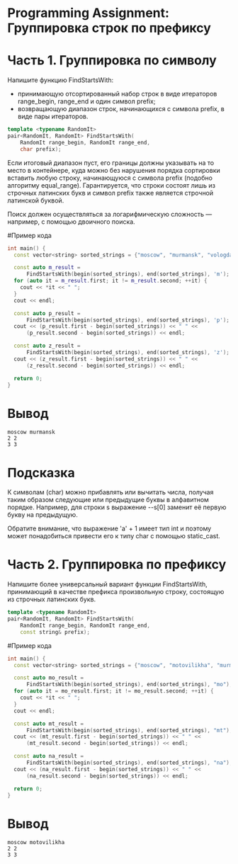 # Programming Assignment: Группировка строк по префиксу
# Часть 1. Группировка по символу

Напишите функцию FindStartsWith:
* принимающую отсортированный набор строк в виде итераторов range_begin, range_end и один символ prefix;
* возвращающую диапазон строк, начинающихся с символа prefix, в виде пары итераторов.
```c++
template <typename RandomIt>
pair<RandomIt, RandomIt> FindStartsWith(
    RandomIt range_begin, RandomIt range_end,
    char prefix);
```

Если итоговый диапазон пуст, его границы должны указывать на то место в контейнере, куда можно без нарушения порядка сортировки вставить любую строку, начинающуюся с символа prefix (подобно алгоритму equal_range). Гарантируется, что строки состоят лишь из строчных латинских букв и символ prefix также является строчной латинской буквой.

Поиск должен осуществляться за логарифмическую сложность — например, с помощью двоичного поиска.

#Пример кода
``` c++
int main() {
  const vector<string> sorted_strings = {"moscow", "murmansk", "vologda"};

  const auto m_result =
      FindStartsWith(begin(sorted_strings), end(sorted_strings), 'm');
  for (auto it = m_result.first; it != m_result.second; ++it) {
    cout << *it << " ";
  }
  cout << endl;

  const auto p_result =
      FindStartsWith(begin(sorted_strings), end(sorted_strings), 'p');
  cout << (p_result.first - begin(sorted_strings)) << " " <<
      (p_result.second - begin(sorted_strings)) << endl;

  const auto z_result =
      FindStartsWith(begin(sorted_strings), end(sorted_strings), 'z');
  cout << (z_result.first - begin(sorted_strings)) << " " <<
      (z_result.second - begin(sorted_strings)) << endl;

  return 0;
}
```
# Вывод

```
moscow murmansk
2 2
3 3
```

# Подсказка
К символам (char) можно прибавлять или вычитать числа, получая таким образом следующие или предыдущие буквы в алфавитном порядке. Например, для строки s выражение --s[0] заменит её первую букву на предыдущую.

Обратите внимание, что выражение 'a' + 1 имеет тип int и поэтому может понадобиться привести его к типу char с помощью static_cast.

# Часть 2. Группировка по префиксу
Напишите более универсальный вариант функции FindStartsWith, принимающий в качестве префикса произвольную строку, состоящую из строчных латинских букв.

```c++
template <typename RandomIt>
pair<RandomIt, RandomIt> FindStartsWith(
    RandomIt range_begin, RandomIt range_end,
    const string& prefix);
```
#Пример кода
``` c++
int main() {
  const vector<string> sorted_strings = {"moscow", "motovilikha", "murmansk"};

  const auto mo_result =
      FindStartsWith(begin(sorted_strings), end(sorted_strings), "mo");
  for (auto it = mo_result.first; it != mo_result.second; ++it) {
    cout << *it << " ";
  }
  cout << endl;

  const auto mt_result =
      FindStartsWith(begin(sorted_strings), end(sorted_strings), "mt");
  cout << (mt_result.first - begin(sorted_strings)) << " " <<
      (mt_result.second - begin(sorted_strings)) << endl;

  const auto na_result =
      FindStartsWith(begin(sorted_strings), end(sorted_strings), "na");
  cout << (na_result.first - begin(sorted_strings)) << " " <<
      (na_result.second - begin(sorted_strings)) << endl;

  return 0;
}
```
# Вывод
```
moscow motovilikha
2 2
3 3
```
